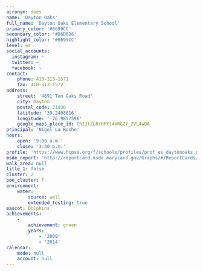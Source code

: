 ```yaml
---
acronym: does
name: 'Dayton Oaks'
full_name: 'Dayton Oaks Elementary School'
primary_color: '#6699CC'
secondary_color: '#D6D6D6'
highlight_color: '#6699CC'
level: es
social_accounts:
  instagram: ~
  twitter: ~
  facebook: ~
contact:
    phone: 410-313-1571
    fax: 410-313-1572
address:
    street: '4691 Ten Oaks Road'
    city: Dayton
    postal_code: 21036
    latitude: '39.2408616'
    longitude: '-76.9857596'
    google_maps_place_id: ChIJtZLRrHPYt4kRGZ7_ZVL4wDA
principal: 'Nigel La Roche'
hours:
    open: '9:00 a.m.'
    close: '3:30 p.m.'
profile: 'https://www.hcpss.org/f/schools/profiles/prof_es_daytonoaks.pdf'
msde_report: 'http://reportcard.msde.maryland.gov/Graphs/#/ReportCards/ReportCardSchool/1//1/13/0528/'
walk_area: null
title_1: false
cluster: 2
boe_cluster: F
environment:
    water:
        source: well
        extended_testing: true
mascot: Dolphins
achievements:
    -
        achievement: green
        years:
            - '2009'
            - '2014'
calendar:
    mode: null
    account: null
---
```

